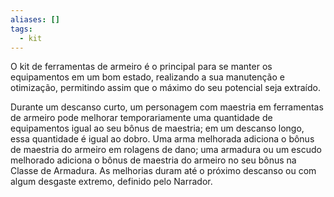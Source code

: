 ```yaml
---
aliases: []
tags:
  - kit
---
```


O kit de ferramentas de armeiro é o principal para se manter os equipamentos em um bom estado, realizando a sua manutenção e otimização, permitindo assim que o máximo do seu potencial seja extraído.  

Durante um descanso curto, um personagem com maestria em ferramentas de armeiro pode melhorar temporariamente uma quantidade de equipamentos igual ao seu bônus de maestria; em um descanso longo, essa quantidade é igual ao dobro. Uma arma melhorada adiciona o bônus de maestria do armeiro em rolagens de dano; uma armadura ou um escudo melhorado adiciona o bônus de maestria do armeiro no seu bônus na Classe de Armadura. As melhorias duram até o próximo descanso ou com algum desgaste extremo, definido pelo Narrador.  